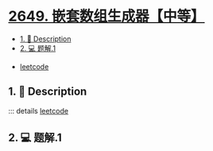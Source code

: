 # [2649. 嵌套数组生成器【中等】](https://github.com/Tdahuyou/leetcode/tree/main/2649.%20%E5%B5%8C%E5%A5%97%E6%95%B0%E7%BB%84%E7%94%9F%E6%88%90%E5%99%A8%E3%80%90%E4%B8%AD%E7%AD%89%E3%80%91)

<!-- region:toc -->
- [1. 📝 Description](#1--description)
- [2. 💻 题解.1](#2--题解1)
<!-- endregion:toc -->
- [leetcode](https://leetcode.cn/problems/nested-array-generator)


## 1. 📝 Description

::: details [leetcode](https://leetcode.cn)



## 2. 💻 题解.1

```

```














